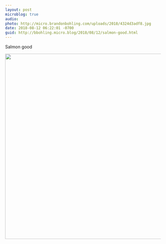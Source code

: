 ```yaml
---
layout: post
microblog: true
audio: 
photo: http://micro.brandonbohling.com/uploads/2018/4324d3adf8.jpg
date: 2018-08-12 06:22:01 -0700
guid: http://bbohling.micro.blog/2018/08/12/salmon-good.html
---
```

Salmon good

<img src="http://micro.brandonbohling.com/uploads/2018/4324d3adf8.jpg" width="600" height="599" />
